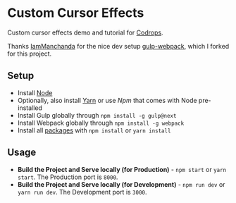 # Custom Cursor Effects

Custom cursor effects demo and tutorial for [Codrops](https://tympanus.net/codrops/).

Thanks [IamManchanda](https://github.com/IamManchanda) for the nice dev setup [gulp-webpack](https://github.com/IamManchanda/gulp-webpack), which I forked for this project.

## Setup

- Install [Node](https://nodejs.org/)
- Optionally, also install [Yarn](https://yarnpkg.com/) or use _Npm_ that comes with Node pre-installed
- Install Gulp globally through `npm install -g gulp@next`
- Install Webpack globally through `npm install -g webpack`
- Install all [packages](./package.json) with `npm install` or `yarn install`

## Usage

- **Build the Project and Serve locally (for Production)** - `npm start` or `yarn start`. The Production port is `8000`.
- **Build the Project and Serve locally (for Development)** - `npm run dev` or `yarn run dev`. The Development port is `3000`.
